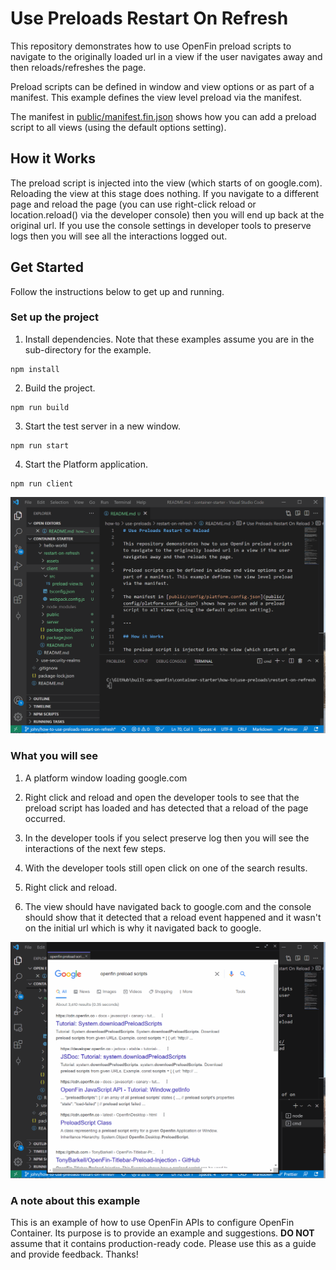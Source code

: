 # Use Preloads Restart On Refresh

This repository demonstrates how to use OpenFin preload scripts to navigate to the originally loaded url in a view if the user navigates away and then reloads/refreshes the page.

Preload scripts can be defined in window and view options or as part of a manifest. This example defines the view level preload via the manifest.

The manifest in [public/manifest.fin.json](public/manifest.fin.json) shows how you can add a preload script to all views (using the default options setting).

## How it Works

The preload script is injected into the view (which starts of on google.com). Reloading the view at this stage does nothing. If you navigate to a different page and reload the page (you can use right-click reload or location.reload() via the developer console) then you will end up back at the original url. If you use the console settings in developer tools to preserve logs then you will see all the interactions logged out.

## Get Started

Follow the instructions below to get up and running.

### Set up the project

1. Install dependencies. Note that these examples assume you are in the sub-directory for the example.

```shell
npm install
```

2. Build the project.

```shell
npm run build
```

3. Start the test server in a new window.

```shell
npm run start
```

4. Start the Platform application.

```shell
npm run client
```

![installing, building and launching](./assets/container-starter-how-to-use-preload-restart-on-reload-install.gif)

### What you will see

1. A platform window loading google.com

2. Right click and reload and open the developer tools to see that the preload script has loaded and has detected that a reload of the page occurred.

3. In the developer tools if you select preserve log then you will see the interactions of the next few steps.

4. With the developer tools still open click on one of the search results.

5. Right click and reload.

6. The view should have navigated back to google.com and the console should show that it detected that a reload event happened and it wasn't on the initial url which is why it navigated back to google.

![running the example](./assets/container-starter-how-to-use-preload-restart-on-reload-run.gif)

### A note about this example

This is an example of how to use OpenFin APIs to configure OpenFin Container. Its purpose is to provide an example and suggestions. **DO NOT** assume that it contains production-ready code. Please use this as a guide and provide feedback. Thanks!
